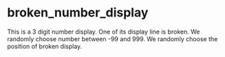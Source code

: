 # broken_number_display
This is a 3 digit number display. 
One of its display line is broken.
We randomly choose number between -99 and 999.
We randomly choose the position of broken display.
